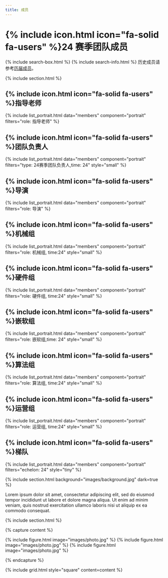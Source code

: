 ```yaml
---
title: 成员
---
```


# {% include icon.html icon="fa-solid fa-users" %}24 赛季团队成员
{% include search-box.html %}
{% include search-info.html %}
历史成员请参考[历届成员](/hy_website/team/history)。

{% include section.html %}

## {% include icon.html icon="fa-solid fa-users" %}指导老师

{% include list_portrait.html data="members" component="portrait" filters="role: 指导老师" %}

## {% include icon.html icon="fa-solid fa-users" %}团队负责人
{% include list_portrait.html data="members" component="portrait" filters="type: 24赛季团队负责人,time: 24" style="small"  %}

## {% include icon.html icon="fa-solid fa-users" %}导演

{% include list_portrait.html data="members" component="portrait" filters="role: 导演" %}

## {% include icon.html icon="fa-solid fa-users" %}机械组
  
{% include list_portrait.html data="members" component="portrait" filters="role: 机械组, time:24" style="small" %}

## {% include icon.html icon="fa-solid fa-users" %}硬件组

{% include list_portrait.html data="members" component="portrait" filters="role: 硬件组, time:24" style="small" %}
## {% include icon.html icon="fa-solid fa-users" %}嵌软组

{% include list_portrait.html data="members" component="portrait" filters="role: 嵌软组,time: 24" style="small"  %}
## {% include icon.html icon="fa-solid fa-users" %}算法组

{% include list_portrait.html data="members" component="portrait" filters="role: 算法组, time:24" style="small" %}
## {% include icon.html icon="fa-solid fa-users" %}运营组

{% include list_portrait.html data="members" component="portrait" filters="role: 运营组, time:24" style="small" %}

## {% include icon.html icon="fa-solid fa-users" %}梯队
{% include list_portrait.html data="members" component="portrait" filters="echelon: 24" style="tiny" %}




{% include section.html background="images/background.jpg" dark=true %}

Lorem ipsum dolor sit amet, consectetur adipiscing elit, sed do eiusmod tempor
incididunt ut labore et dolore magna aliqua. Ut enim ad minim veniam, quis
nostrud exercitation ullamco laboris nisi ut aliquip ex ea commodo consequat.

{% include section.html %}

{% capture content %}

{% include figure.html image="images/photo.jpg" %}
{% include figure.html image="images/photo.jpg" %}
{% include figure.html image="images/photo.jpg" %}

{% endcapture %}

{% include grid.html style="square" content=content %}
